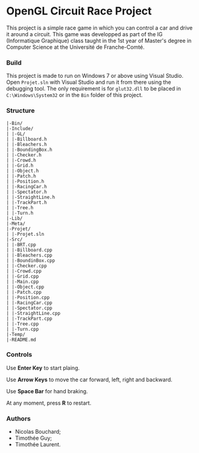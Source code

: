 # OpenGL Circuit Race Project
This project is a simple race game in which you can control a car and drive it around a circuit. This game was developped as part of the IG (Informatique Graphique) class taught in the 1st year of Master's degree in Computer Science at the Université de Franche-Comté.

### Build
This project is made to run on Windows 7 or above using Visual Studio. Open `Projet.sln` with Visual Studio and run it from there using the debugging tool. The only requirement is for `glut32.dll` to be placed in `C:\Windows\System32` or in the `Bin` folder of this project.

### Structure
```
|-Bin/
|-Include/
| |-GL/
| |-Billboard.h
| |-Bleachers.h
| |-BoundingBox.h
| |-Checker.h
| |-Crowd.h
| |-Grid.h
| |-Object.h
| |-Patch.h
| |-Position.h
| |-RacingCar.h
| |-Spectator.h
| |-StraightLine.h
| |-TrackPart.h
| |-Tree.h
| |-Turn.h
|-Lib/
|-Meta/
|-Projet/
| |-Projet.sln
|-Src/
| |-BRT.cpp
| |-Billboard.cpp
| |-Bleachers.cpp
| |-BoundinBox.cpp
| |-Checker.cpp
| |-Crowd.cpp
| |-Grid.cpp
| |-Main.cpp
| |-Object.cpp
| |-Patch.cpp
| |-Position.cpp
| |-RacingCar.cpp
| |-Spectator.cpp
| |-StraightLine.cpp
| |-TrackPart.cpp
| |-Tree.cpp
| |-Turn.cpp
|-Temp/
|-README.md
```

### Controls
Use **Enter Key** to start plaing.

Use **Arrow Keys** to move the car forward, left, right and backward.

Use **Space Bar** for hand braking.

At any moment, press **R** to restart.

### Authors
- Nicolas Bouchard;
- Timothée Guy;
- Timothée Laurent.
